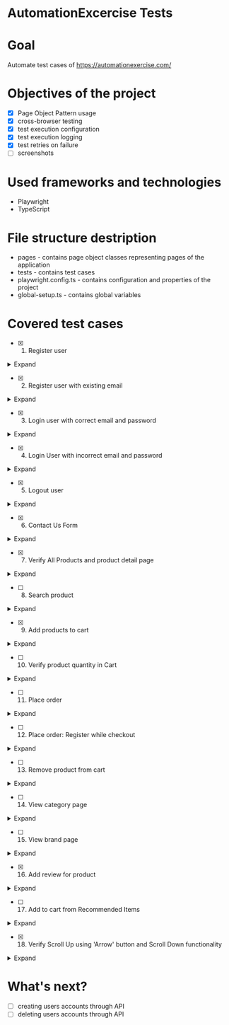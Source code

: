 # AutomationExcercise Tests

# Goal
Automate test cases of https://automationexercise.com/

# Objectives of the project
- [x] Page Object Pattern usage
- [x] cross-browser testing
- [x] test execution configuration
- [x] test execution logging
- [x] test retries on failure
- [ ] screenshots

# Used frameworks and technologies
- Playwright
- TypeScript

# File structure destription
- pages - contains page object classes representing pages of the application
- tests - contains test cases
- playwright.config.ts - contains configuration and properties of the project
- global-setup.ts - contains global variables

# Covered test cases
- [x] 1. Register user

<details>
<summary>Expand</summary>

1. Launch browser
2. Navigate to url 'http://automationexercise.com/login'
3. Verify 'New User Signup!' is visible
4. Enter name and email address
5. Click 'Signup' button
6. Verify that 'ENTER ACCOUNT INFORMATION' is visible
7. Fill details: Title, Name, Email, Password, Date of birth
8. Select checkbox 'Sign up for our newsletter!'
9. Select checkbox 'Receive special offers from our partners!'
10. Fill details: First name, Last name, Company, Address, Address2, Country, State, City, Zipcode, Mobile Number
11. Click 'Create Account button'
12. Verify that 'ACCOUNT CREATED!' is visible
13. Verify that 'Logged in as username' is visible
14. Click 'Delete Account' button
15. Verify that 'ACCOUNT DELETED!' is visible

</details>

- [x] 2. Register user with existing email

<details>
<summary>Expand</summary>

1. Launch browser
2. Navigate to url 'http://automationexercise.com/login'
3. Verify 'New User Signup!' is visible
4. Enter name and already registered email address
5. Click 'Signup' button
6. Verify error 'Email Address already exist!' is visible

</details>

- [x] 3. Login user with correct email and password

<details>
<summary>Expand</summary>

1. Launch browser
2. Navigate to url 'http://automationexercise.com/login'
3. Verify 'New User Signup!' is visible
4. Verify 'Login to your account' is visible
5. Enter correct email address and password
6. Click 'login' button
7. Verify that 'Logged in as Test' is visible

</details>

- [x] 4. Login User with incorrect email and password

<details>
<summary>Expand</summary>

1. Launch browser
2. Navigate to url 'http://automationexercise.com/login'
3. Verify 'New User Signup!' is visible
4. Verify 'Login to your account' is visible
5. Enter incorrect email address and password
6. Click 'login' button
7. Verify error 'Your email or password is incorrect!' is visible

</details>

- [x] 5. Logout user

<details>
<summary>Expand</summary>

1. Launch browser
2. Navigate to url 'http://automationexercise.com/login'
3. Verify 'New User Signup!' is visible
4. Enter correct email address and password
5. Click 'login' button
6. Verify that 'Logged in as username' is visible
7. Click 'Logout' button
8. Verify that user is logged out

</details>

- [x] 6. Contact Us Form

<details>
<summary>Expand</summary>

1. Launch browser
2. Navigate to url 'http://automationexercise.com/contact_us'
3. Verify 'GET IN TOUCH' is visible
4. Enter name, email, subject and message
5. Click 'Submit' button
6. Click OK button
7. Verify success message 'Success! Your details have been submitted successfully.' is visible

</details>

- [x] 7. Verify All Products and product detail page

<details>
<summary>Expand</summary>

1. Launch browser
2. Navigate to url 'http://automationexercise.com/products'
3. Verify user is navigated to ALL PRODUCTS page successfully
4. The products list is visible
5. Navigate to url 'http://automationexercise.com/product_details/1'
6. User is landed to product detail page
7. Verify that detail detail is visible: product name, category name, price, image, brand, availability, condition

</details>

- [ ] 8. Search product

<details>
<summary>Expand</summary>

1. Launch browser
2. Navigate to url 'http://automationexercise.com'
3. Verify that home page is visible successfully
4. Click on 'Products' button
5. Verify user is navigated to ALL PRODUCTS page successfully
6. Enter product name in search input and click search button
7. Verify 'SEARCHED PRODUCTS' is visible
8. Verify all the products related to search are visible

</details>

- [x] 9. Add products to cart

<details>
<summary>Expand</summary>

1. Launch browser
2. Navigate to url 'http://automationexercise.com/products'
3. Verify that products list page is visible
5. Hover over first product and click 'Add to cart'
6. Click 'Continue Shopping' button
7. Hover over second product and click 'Add to cart'
8. Click 'View Cart' button
9. Verify both products are added to Cart
10. Verify their prices, quantity and total price

</details>

- [ ] 10. Verify product quantity in Cart

<details>
<summary>Expand</summary>

1. Launch browser
2. Navigate to url 'http://automationexercise.com'
3. Verify that home page is visible successfully
4. Click 'View Product' for any product on home page
5. Verify product detail is opened
6. Increase quantity to 4
7. Click 'Add to cart' button
8. Click 'View Cart' button
9. Verify that product is displayed in cart page with exact quantity

</details>

- [ ] 11. Place order

<details>
<summary>Expand</summary>

1. Launch browser
2. Navigate to url 'http://automationexercise.com'
3. Verify that home page is visible successfully
4. Click 'Signup / Login' button
5. Fill all details in Signup and create account
6. Verify 'ACCOUNT CREATED!' and click 'Continue' button
7. Verify ' Logged in as username' at top
8. Add products to cart
9. Click 'Cart' button
10. Verify that cart page is displayed
11. Click Proceed To Checkout
12. Verify Address Details and Review Your Order
13. Enter description in comment text area and click 'Place Order'
14. Enter payment details: Name on Card, Card Number, CVC, Expiration date
15. Click 'Pay and Confirm Order' button
16. Verify success message 'Your order has been placed successfully!'
17. Click 'Delete Account' button
18. Verify 'ACCOUNT DELETED!' and click 'Continue' button

</details>

- [ ] 12. Place order: Register while checkout

<details>
<summary>Expand</summary>

1. Launch browser
2. Navigate to url 'http://automationexercise.com'
3. Verify that home page is visible successfully
4. Add products to cart
5. Click 'Cart' button
6. Verify that cart page is displayed
7. Click Proceed To Checkout
8. Click 'Register / Login' button
9. Fill all details in Signup and create account
10. Verify 'ACCOUNT CREATED!' and click 'Continue' button
11. Verify ' Logged in as username' at top
12. Click 'Cart' button
13. Click 'Proceed To Checkout' button
14. Verify Address Details and Review Your Order
15. Enter description in comment text area and click 'Place Order'
16. Enter payment details: Name on Card, Card Number, CVC, Expiration date
17. Click 'Pay and Confirm Order' button
18. Verify success message 'Your order has been placed successfully!'
19. Click 'Delete Account' button
20. Verify 'ACCOUNT DELETED!' and click 'Continue' button

</details>

- [ ] 13. Remove product from cart

<details>
<summary>Expand</summary>

1. Launch browser
2. Navigate to url 'http://automationexercise.com'
3. Verify that home page is visible successfully
4. Add products to cart
5. Click 'Cart' button
6. Verify that cart page is displayed
7. Click 'X' button corresponding to particular product
8. Verify that product is removed from the cart

</details>

- [ ] 14. View category page

<details>
<summary>Expand</summary>

1. Launch browser
2. Navigate to url 'http://automationexercise.com'
3. Verify that categories are visible on left side bar
4. Click on 'Women' category
5. Click on any category link under 'Women' category, for example: Dress
6. Verify that category page is displayed and confirm text 'WOMEN - TOPS PRODUCTS'
7. On left side bar, click on any sub-category link of 'Men' category
8. Verify that user is navigated to that category page

</details>

- [ ] 15. View brand page

<details>
<summary>Expand</summary>

1. Launch browser
2. Navigate to url 'http://automationexercise.com'
3. Click on 'Products' button
4. Verify that Brands are visible on left side bar
5. Click on any brand name
6. Verify that user is navigated to brand page and brand products are displayed
7. On left side bar, click on any other brand link
8. Verify that user is navigated to that brand page and can see products

</details>

- [x] 16. Add review for product

<details>
<summary>Expand</summary>

1. Launch browser
2. Navigate to url 'http://automationexercise.com/product_details/1'
3. Verify 'Write Your Review' is visible
4. Enter name, email and review
5. Click 'Submit' button
6. Verify success message 'Thank you for your review.'

</details>

- [ ] 17. Add to cart from Recommended Items

<details>
<summary>Expand</summary>

1. Launch browser
2. Navigate to url 'http://automationexercise.com'
3. Scroll to bottom of page
4. Verify 'RECOMMENDED ITEMS' are visible
5. Click on 'Add To Cart' on Recommended product
6. Click on 'View Cart' button
7. Verify that product is displayed in cart page

</details>

- [x] 18. Verify Scroll Up using 'Arrow' button and Scroll Down functionality

<details>
<summary>Expand</summary>

1. Launch browser
2. Navigate to url 'http://automationexercise.com'
3. Verify that home page is visible successfully
4. Scroll down page to bottom
5. Verify that arrow button is visible
6. Click on arrow at bottom right side to move upward
7. Verify that arrow button is not visible

</details>

# What's next?
- [ ] creating users accounts through API
- [ ] deleting users accounts through API
